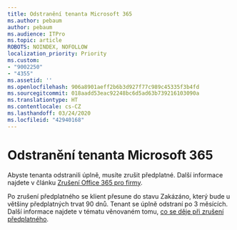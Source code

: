 ```yaml
---
title: Odstranění tenanta Microsoft 365
ms.author: pebaum
author: pebaum
ms.audience: ITPro
ms.topic: article
ROBOTS: NOINDEX, NOFOLLOW
localization_priority: Priority
ms.custom:
- "9002250"
- "4355"
ms.assetid: ''
ms.openlocfilehash: 906a8901aeff2b6b3d927f77c989c45335f3b4fd
ms.sourcegitcommit: 018aadd53eac92248bc6d5ad63b739216103090a
ms.translationtype: HT
ms.contentlocale: cs-CZ
ms.lasthandoff: 03/24/2020
ms.locfileid: "42940168"
---
```

# <a name="delete-microsoft-365-tenant"></a>Odstranění tenanta Microsoft 365

Abyste tenanta odstranili úplně, musíte zrušit předplatné. Další informace najdete v článku [Zrušení Office 365 pro firmy](https://docs.microsoft.com/microsoft-365/commerce/subscriptions/cancel-your-subscription?view=o365-worldwide). 
 
Po zrušení předplatného se klient přesune do stavu Zakázáno, který bude u většiny předplatných trvat 90 dnů. Tenant se úplně odstraní po 3 měsících. Další informace najdete v tématu věnovaném tomu, [co se děje při zrušení předplatného](https://docs.microsoft.com/microsoft-365/commerce/subscriptions/cancel-your-subscription?view=o365-worldwide#what-happens-when-you-cancel-a-subscription).
